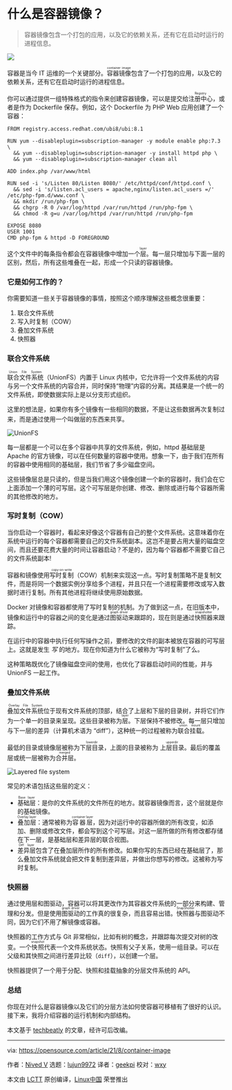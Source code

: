 [#]: subject: "What is a container image?"
[#]: via: "https://opensource.com/article/21/8/container-image"
[#]: author: "Nived V https://opensource.com/users/nivedv"
[#]: collector: "lujun9972"
[#]: translator: "geekpi"
[#]: reviewer: "wxy"
[#]: publisher: " "
[#]: url: " "

什么是容器镜像？
======

> 容器镜像包含一个打包的应用，以及它的依赖关系，还有它在启动时运行的进程信息。

![](https://img.linux.net.cn/data/attachment/album/202109/08/152733c9i69xsssa62b6rr.jpg)

容器是当今 IT 运维的一个关键部分。<ruby>容器镜像<rt>container image</rt></ruby>包含了一个打包的应用，以及它的依赖关系，还有它在启动时运行的进程信息。

你可以通过提供一组特殊格式的指令来创建容器镜像，可以是提交给<ruby>注册中心<rt>Registry</rt></ruby>，或者是作为 Dockerfile 保存。例如，这个 Dockerfile 为 PHP Web 应用创建了一个容器：

```
FROM registry.access.redhat.com/ubi8/ubi:8.1

RUN yum --disableplugin=subscription-manager -y module enable php:7.3 \
  && yum --disableplugin=subscription-manager -y install httpd php \
  && yum --disableplugin=subscription-manager clean all

ADD index.php /var/www/html

RUN sed -i 's/Listen 80/Listen 8080/' /etc/httpd/conf/httpd.conf \
  && sed -i 's/listen.acl_users = apache,nginx/listen.acl_users =/' /etc/php-fpm.d/www.conf \
  && mkdir /run/php-fpm \
  && chgrp -R 0 /var/log/httpd /var/run/httpd /run/php-fpm \
  && chmod -R g=u /var/log/httpd /var/run/httpd /run/php-fpm

EXPOSE 8080
USER 1001
CMD php-fpm & httpd -D FOREGROUND
```

这个文件中的每条指令都会在容器镜像中增加一个<ruby>层<rt>layer</rt></ruby>。每一层只增加与下面一层的区别，然后，所有这些堆叠在一起，形成一个只读的容器镜像。

### 它是如何工作的？

你需要知道一些关于容器镜像的事情，按照这个顺序理解这些概念很重要：

  1. 联合文件系统
  2. 写入时复制（COW）
  3. 叠加文件系统
  4. 快照器

### 联合文件系统

<ruby>联合文件系统<rt>Union File System</rt></ruby>（UnionFS）内置于 Linux 内核中，它允许将一个文件系统的内容与另一个文件系统的内容合并，同时保持“物理”内容的分离。其结果是一个统一的文件系统，即使数据实际上是以分支形式组织。

这里的想法是，如果你有多个镜像有一些相同的数据，不是让这些数据再次复制过来，而是通过使用一个叫做<ruby>层<rt>layer</rt></ruby>的东西来共享。

![UnionFS][2]

每一层都是一个可以在多个容器中共享的文件系统，例如，httpd 基础层是 Apache 的官方镜像，可以在任何数量的容器中使用。想象一下，由于我们在所有的容器中使用相同的基础层，我们节省了多少磁盘空间。

这些镜像层总是只读的，但是当我们用这个镜像创建一个新的容器时，我们会在它上面添加一个薄的可写层。这个可写层是你创建、修改、删除或进行每个容器所需的其他修改的地方。

### 写时复制（COW）

当你启动一个容器时，看起来好像这个容器有自己的整个文件系统。这意味着你在系统中运行的每个容器都需要自己的文件系统副本。这岂不是要占用大量的磁盘空间，而且还要花费大量的时间让容器启动？不是的，因为每个容器都不需要它自己的文件系统副本!

容器和镜像使用<ruby>写时复制<rt>copy-on-write</rt></ruby>（COW）机制来实现这一点。写时复制策略不是复制文件，而是将同一个数据实例分享给多个进程，并且只在一个进程需要修改或写入数据时进行复制。所有其他进程将继续使用原始数据。

Docker 对镜像和容器都使用了写时复制的机制。为了做到这一点，在旧版本中，镜像和运行中的容器之间的变化是通过<ruby>图驱动<rt>graph driver</rt></ruby>来跟踪的，现在则是通过<ruby>快照器<rt>snapshotter</rt></ruby>来跟踪。

在运行中的容器中执行任何写操作之前，要修改的文件的副本被放在容器的可写层上。这就是发生 _写_ 的地方。现在你知道为什么它被称为“写时复制”了么。

这种策略既优化了镜像磁盘空间的使用，也优化了容器启动时间的性能，并与 UnionFS 一起工作。

### 叠加文件系统

<ruby>叠加文件系统<rt>Overlay File System</rt></ruby>位于现有文件系统的顶部，结合了上层和下层的目录树，并将它们作为一个单一的目录来呈现。这些目录被称为<ruby>层<rt>layer</rt></ruby>。下层保持不被修改。每一层只增加与下一层的差异（计算机术语为 “diff”），这种统一的过程被称为<ruby>联合挂载<rt>union mount</rt></ruby>。

最低的目录或镜像层被称为<ruby>下层目录<rt>lowerdir</rt></ruby>，上面的目录被称为 <ruby>上层目录<rt>upperdir</rt></ruby>。最后的覆盖层或统一层被称为<ruby>合并层<rt>merged</rt></ruby>。

![Layered file system][3]

常见的术语包括这些层的定义：

  * <ruby>基础层<rt>Base layer</rt></ruby>：是你的文件系统的文件所在的地方。就容器镜像而言，这个层就是你的基础镜像。
  * <ruby>叠加层<rt>Overlay layer</rt></ruby>：通常被称为<ruby>容器层<rt>container layer</rt></ruby>，因为对运行中的容器所做的所有改变，如添加、删除或修改文件，都会写到这个可写层。对这一层所做的所有修改都存储在下一层，是基础层和差异层的联合视图。
  * <ruby>差异层<rt>Diff layer</rt></ruby>包含了在叠加层所作的所有修改。如果你写的东西已经在基础层了，那么叠加文件系统就会把文件复制到差异层，并做出你想写的修改。这被称为写时复制。

### 快照器

通过使用层和图驱动，容器可以将其更改作为其容器文件系统的一部分来构建、管理和分发。但是使用<ruby>图驱动<rt>graph driver</rt></ruby>的工作真的很复杂，而且容易出错。<ruby>快照器<rt>SnapShotter</rt></ruby>与图驱动不同，因为它们不用了解镜像或容器。

快照器的工作方式与 Git 非常相似，比如有树的概念，并跟踪每次提交对树的改变。一个<ruby>快照<rt>snapshot</rt></ruby>代表一个文件系统状态。快照有父子关系，使用一组目录。可以在父级和其快照之间进行差异比较（`diff`），以创建一个层。

快照器提供了一个用于分配、快照和挂载抽象的分层文件系统的 API。

### 总结

你现在对什么是容器镜像以及它们的分层方法如何使容器可移植有了很好的认识。接下来，我将介绍容器的运行机制和内部结构。

本文基于 [techbeatly][4] 的文章，经许可后改编。

--------------------------------------------------------------------------------

via: https://opensource.com/article/21/8/container-image

作者：[Nived V][a]
选题：[lujun9972][b]
译者：[geekpi](https://github.com/geekpi)
校对：[wxy](https://github.com/wxy)

本文由 [LCTT](https://github.com/LCTT/TranslateProject) 原创编译，[Linux中国](https://linux.cn/) 荣誉推出

[a]: https://opensource.com/users/nivedv
[b]: https://github.com/lujun9972
[1]: https://opensource.com/sites/default/files/styles/image-full-size/public/lead-images/bus-containers.png?itok=d_4QhZxT (Shipping containers stacked)
[2]: https://opensource.com/sites/default/files/unionfs.png (UnionFS)
[3]: https://miro.medium.com/max/4800/0*h61UE3S0jRPv3mA7 (Layered file system)
[4]: https://medium.com/techbeatly/container-part-ii-images-4f2139194775
